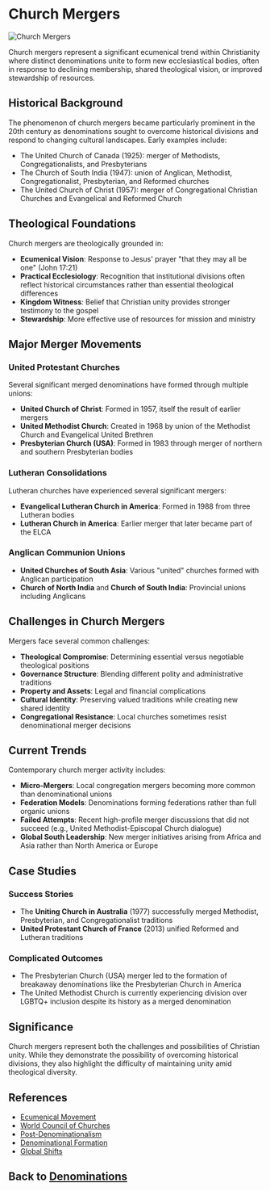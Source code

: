# Church Mergers

![Church Mergers](../images/church_mergers.jpg)

Church mergers represent a significant ecumenical trend within Christianity where distinct denominations unite to form new ecclesiastical bodies, often in response to declining membership, shared theological vision, or improved stewardship of resources.

## Historical Background

The phenomenon of church mergers became particularly prominent in the 20th century as denominations sought to overcome historical divisions and respond to changing cultural landscapes. Early examples include:

- The United Church of Canada (1925): merger of Methodists, Congregationalists, and Presbyterians
- The Church of South India (1947): union of Anglican, Methodist, Congregationalist, Presbyterian, and Reformed churches
- The United Church of Christ (1957): merger of Congregational Christian Churches and Evangelical and Reformed Church

## Theological Foundations

Church mergers are theologically grounded in:

- **Ecumenical Vision**: Response to Jesus' prayer "that they may all be one" (John 17:21)
- **Practical Ecclesiology**: Recognition that institutional divisions often reflect historical circumstances rather than essential theological differences
- **Kingdom Witness**: Belief that Christian unity provides stronger testimony to the gospel
- **Stewardship**: More effective use of resources for mission and ministry

## Major Merger Movements

### United Protestant Churches

Several significant merged denominations have formed through multiple unions:

- **United Church of Christ**: Formed in 1957, itself the result of earlier mergers
- **United Methodist Church**: Created in 1968 by union of the Methodist Church and Evangelical United Brethren
- **Presbyterian Church (USA)**: Formed in 1983 through merger of northern and southern Presbyterian bodies

### Lutheran Consolidations

Lutheran churches have experienced several significant mergers:

- **Evangelical Lutheran Church in America**: Formed in 1988 from three Lutheran bodies
- **Lutheran Church in America**: Earlier merger that later became part of the ELCA

### Anglican Communion Unions

- **United Churches of South Asia**: Various "united" churches formed with Anglican participation
- **Church of North India** and **Church of South India**: Provincial unions including Anglicans

## Challenges in Church Mergers

Mergers face several common challenges:

- **Theological Compromise**: Determining essential versus negotiable theological positions
- **Governance Structure**: Blending different polity and administrative traditions
- **Property and Assets**: Legal and financial complications
- **Cultural Identity**: Preserving valued traditions while creating new shared identity
- **Congregational Resistance**: Local churches sometimes resist denominational merger decisions

## Current Trends

Contemporary church merger activity includes:

- **Micro-Mergers**: Local congregation mergers becoming more common than denominational unions
- **Federation Models**: Denominations forming federations rather than full organic unions
- **Failed Attempts**: Recent high-profile merger discussions that did not succeed (e.g., United Methodist-Episcopal Church dialogue)
- **Global South Leadership**: New merger initiatives arising from Africa and Asia rather than North America or Europe

## Case Studies

### Success Stories

- The **Uniting Church in Australia** (1977) successfully merged Methodist, Presbyterian, and Congregationalist traditions
- **United Protestant Church of France** (2013) unified Reformed and Lutheran traditions

### Complicated Outcomes

- The Presbyterian Church (USA) merger led to the formation of breakaway denominations like the Presbyterian Church in America
- The United Methodist Church is currently experiencing division over LGBTQ+ inclusion despite its history as a merged denomination

## Significance

Church mergers represent both the challenges and possibilities of Christian unity. While they demonstrate the possibility of overcoming historical divisions, they also highlight the difficulty of maintaining unity amid theological diversity.

## References

- [Ecumenical Movement](./ecumenical_movement.md)
- [World Council of Churches](./world_council_churches.md)
- [Post-Denominationalism](./post_denominationalism.md)
- [Denominational Formation](./denominational_formation.md)
- [Global Shifts](./global_shifts.md)

## Back to [Denominations](./README.md)
